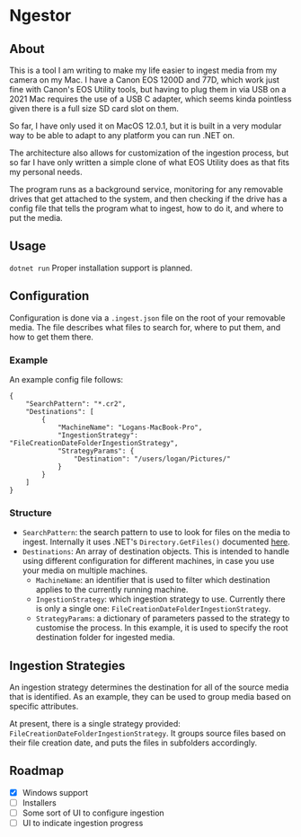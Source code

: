 # Ngestor

## About

This is a tool I am writing to make my life easier to ingest media from my camera on my Mac. I have a Canon EOS 1200D and 77D, which work just fine with Canon's EOS Utility tools, but having to plug them in via USB on a 2021 Mac requires the use of a USB C adapter, which seems kinda pointless given there is a full size SD card slot on them.

So far, I have only used it on MacOS 12.0.1, but it is built in a very modular way to be able to adapt to any platform you can run .NET on.

The architecture also allows for customization of the ingestion process, but so far I have only written a simple clone of what EOS Utility does as that fits my personal needs.

The program runs as a background service, monitoring for any removable drives that get attached to the system, and then checking if the drive has a config file that tells the program what to ingest, how to do it, and where to put the media.

## Usage

`dotnet run`
Proper installation support is planned.

## Configuration

Configuration is done via a `.ingest.json` file on the root of your removable media. The file describes what files to search for, where to put them, and how to get them there.

### Example

An example config file follows:

```
{
    "SearchPattern": "*.cr2",
    "Destinations": [
        {
            "MachineName": "Logans-MacBook-Pro",
            "IngestionStrategy": "FileCreationDateFolderIngestionStrategy",
            "StrategyParams": {
                "Destination": "/users/logan/Pictures/"
            }
        }
    ]
}
```

### Structure

- `SearchPattern`: the search pattern to use to look for files on the media to ingest. Internally it uses .NET's `Directory.GetFiles()` documented [here](https://docs.microsoft.com/en-us/dotnet/api/system.io.directory.getfiles?view=net-6.0#System_IO_Directory_GetFiles_System_String_System_String_).
- `Destinations`: An array of destination objects. This is intended to handle using different configuration for different machines, in case you use your media on multiple machines.
  - `MachineName`: an identifier that is used to filter which destination applies to the currently running machine.
  - `IngestionStrategy`: which ingestion strategy to use. Currently there is only a single one: `FileCreationDateFolderIngestionStrategy`.
  - `StrategyParams`: a dictionary of parameters passed to the strategy to customise the process. In this example, it is used to specify the root destination folder for ingested media.

## Ingestion Strategies

An ingestion strategy determines the destination for all of the source media that is identified. As an example, they can be used to group media based on specific attributes.

At present, there is a single strategy provided: `FileCreationDateFolderIngestionStrategy`. It groups source files based on their file creation date, and puts the files in subfolders accordingly.

## Roadmap

- [x] Windows support
- [ ] Installers
- [ ] Some sort of UI to configure ingestion
- [ ] UI to indicate ingestion progress
